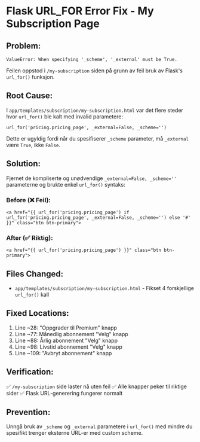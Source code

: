 # Flask URL_FOR Error Fix - My Subscription Page

## Problem:
```
ValueError: When specifying '_scheme', '_external' must be True.
```

Feilen oppstod i `/my-subscription` siden på grunn av feil bruk av Flask's `url_for()` funksjon.

## Root Cause:
I `app/templates/subscription/my-subscription.html` var det flere steder hvor `url_for()` ble kalt med invalid parametere:

```jinja2
url_for('pricing.pricing_page', _external=False, _scheme='')
```

Dette er ugyldig fordi når du spesifiserer `_scheme` parameter, må `_external` være `True`, ikke `False`.

## Solution:
Fjernet de kompliserte og unødvendige `_external=False, _scheme=''` parameterne og brukte enkel `url_for()` syntaks:

### Before (❌ Feil):
```jinja2
<a href="{{ url_for('pricing.pricing_page') if url_for('pricing.pricing_page', _external=False, _scheme='') else '#' }}" class="btn btn-primary">
```

### After (✅ Riktig):
```jinja2
<a href="{{ url_for('pricing.pricing_page') }}" class="btn btn-primary">
```

## Files Changed:
- `app/templates/subscription/my-subscription.html` - Fikset 4 forskjellige `url_for()` kall

## Fixed Locations:
1. Line ~28: "Oppgrader til Premium" knapp
2. Line ~77: Månedlig abonnement "Velg" knapp  
3. Line ~88: Årlig abonnement "Velg" knapp
4. Line ~98: Livstid abonnement "Velg" knapp
5. Line ~109: "Avbryt abonnement" knapp

## Verification:
✅ `/my-subscription` side laster nå uten feil
✅ Alle knapper peker til riktige sider
✅ Flask URL-generering fungerer normalt

## Prevention:
Unngå bruk av `_scheme` og `_external` parametere i `url_for()` med mindre du spesifikt trenger eksterne URL-er med custom scheme.
